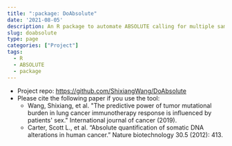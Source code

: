 ```yaml
---
title: ":package: DoAbsolute"
date: '2021-08-05'
description: An R package to automate ABSOLUTE calling for multiple samples in parallel way.
slug: doabsolute
type: page
categories: ["Project"]
tags:
  - R
  - ABSOLUTE
  - package
--- 
```


- Project repo: <https://github.com/ShixiangWang/DoAbsolute>
- Please cite the following paper if you use the tool:
  - Wang, Shixiang, et al. "The predictive power of tumor mutational burden 
    in lung cancer immunotherapy response is influenced by patients' sex." 
    International journal of cancer (2019).
  - Carter, Scott L., et al. “Absolute quantification of somatic DNA alterations in human cancer.” Nature biotechnology 30.5 (2012): 413.